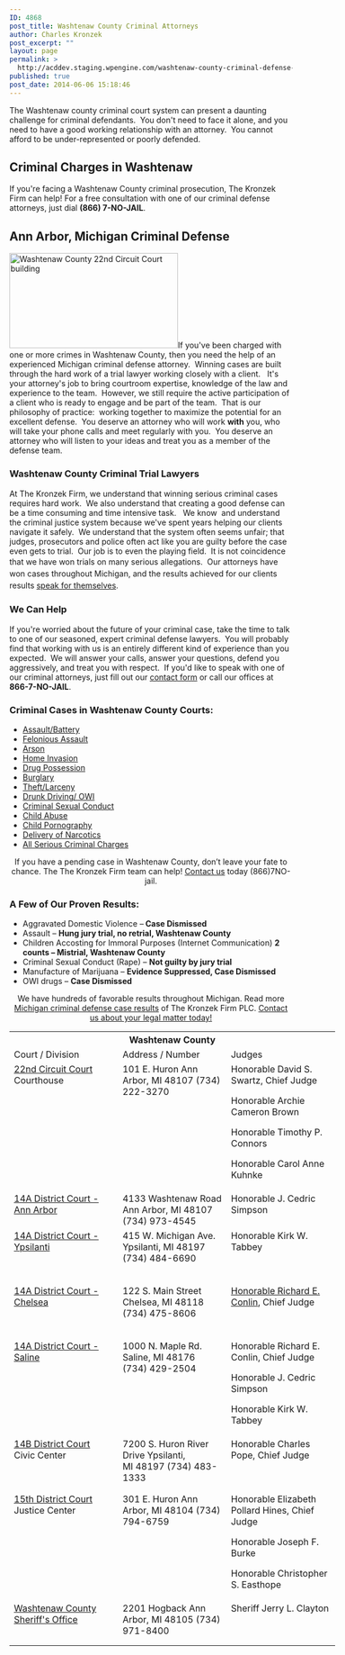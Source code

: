 ```yaml
---
ID: 4868
post_title: Washtenaw County Criminal Attorneys
author: Charles Kronzek
post_excerpt: ""
layout: page
permalink: >
  http://acddev.staging.wpengine.com/washtenaw-county-criminal-defense-attorneys.html
published: true
post_date: 2014-06-06 15:18:46
---
```

The Washtenaw county criminal court system can present a daunting challenge for criminal defendants.  You don't need to face it alone, and you need to have a good working relationship with an attorney.  You cannot afford to be under-represented or poorly defended.
<h2>Criminal Charges in Washtenaw</h2>
If you're facing a Washtenaw County criminal prosecution, The Kronzek Firm can help! For a free consultation with one of our criminal defense attorneys, just dial <strong>(866) 7-NO-JAIL</strong>.
<h2>Ann Arbor, Michigan Criminal Defense</h2>
<a href="http://acddev.staging.wpengine.com/wp-content/uploads/2014/06/20141219_105315.jpg"><img class=" size-medium wp-image-6308 alignleft" src="http://acddev.staging.wpengine.com/wp-content/uploads/2014/06/20141219_105315-300x169.jpg" alt="Washtenaw County 22nd Circuit Court building" width="300" height="169" /></a>If you've been charged with one or more crimes in Washtenaw County, then you need the help of an experienced Michigan criminal defense attorney.  Winning cases are built through the hard work of a trial lawyer working closely with a client.   It's your attorney's job to bring courtroom expertise, knowledge of the law and experience to the team.  However, we still require the active participation of a client who is ready to engage and be part of the team.  That is our philosophy of practice:  working together to maximize the potential for an excellent defense.  You deserve an attorney who will work <strong>with</strong> you, who will take your phone calls and meet regularly with you.  You deserve an attorney who will listen to your ideas and treat you as a member of the defense team.
<h3>Washtenaw County Criminal Trial Lawyers</h3>
At The Kronzek Firm, we understand that winning serious criminal cases requires hard work.  We also understand that creating a good defense can be a time consuming and time intensive task.   We know  and understand the criminal justice system because we've spent years helping our clients navigate it safely.  We understand that the system often seems unfair; that judges, prosecutors and police often act like you are guilty before the case even gets to trial.  Our job is to even the playing field.  It is not coincidence that we have won trials on many serious allegations.  <span style="line-height: 1.5;">Our attorneys have won cases throughout Michigan, and the results achieved for our clients results </span><a style="line-height: 1.5;" href="http://acddev.staging.wpengine.com/proven-results.html">speak for themselves</a><span style="line-height: 1.5;">.</span>
<h3>We Can Help</h3>
If you're worried about the future of your criminal case, take the time to talk to one of our seasoned, expert criminal defense lawyers.  You will probably find that working with us is an entirely different kind of experience than you expected.  We will answer your calls, answer your questions, defend you aggressively, and treat you with respect.  If you'd like to speak with one of our criminal attorneys, just fill out our <a href="http://acddev.staging.wpengine.com/contact-us.html">contact form</a> or call our offices at <strong>866-7-NO-JAIL</strong>.
<h3>Criminal Cases in Washtenaw County Courts:</h3>
<ul class="no-bullets">
	<li><a href="http://acddev.staging.wpengine.com/assault-charges.html">Assault/Battery</a></li>
	<li><a title="Michigan Felonious Assault Attorney" href="http://acddev.staging.wpengine.com/michigan-felonious-assault-attorneys-defense-lawyers">Felonious Assault</a></li>
	<li><a title="Michigan Arson Defense Attorney" href="http://acddev.staging.wpengine.com/michigan-arson-attorney">Arson</a></li>
	<li><a title="home invasion attorneys" href="http://acddev.staging.wpengine.com/michigan-home-invasion-attorneys-criminal-defense-lawyers.html">Home Invasion</a></li>
	<li><a href="http://acddev.staging.wpengine.com/drug-charges.html">Drug Possession</a></li>
	<li><a href="http://acddev.staging.wpengine.com/burglary-crimes.html">Burglary</a></li>
	<li><a href="http://acddev.staging.wpengine.com/theft-charges.html">Theft/Larceny</a></li>
	<li><a href="http://acddev.staging.wpengine.com/drunk-driving.html">Drunk Driving/ OWI</a></li>
	<li><a href="http://acddev.staging.wpengine.com/sex-crimes.html">Criminal Sexual Conduct</a></li>
	<li><a href="http://acddev.staging.wpengine.com/michigan-child-abuse-attorneys-abuse-neglect-defense-lawyers.html">Child Abuse</a></li>
	<li><a title="Michigan Child Pornography Defense Attorneys" href="http://www.sexcrimeattorneys.com/michigan/sex-crimes/child-pornography" target="_blank">Child Pornography</a></li>
	<li><a title="Michigan Drug Crime Overview" href="http://acddev.staging.wpengine.com/drug-charges.html" target="_blank">Delivery of Narcotics</a></li>
	<li><a href="http://acddev.staging.wpengine.com/">All Serious Criminal Charges</a></li>
</ul>
<p class="ctas" style="text-align: center;">If you have a pending case in Washtenaw County, don’t leave your fate to chance. The The Kronzek Firm team can help! <a href="http://acddev.staging.wpengine.com/contact-us.html">Contact us</a> today (866)7NO-jail.</p>

<h3>A Few of Our Proven Results:</h3>
<ul>
	<li>Aggravated Domestic Violence –<b> Case <b>Dismissed</b></b></li>
	<li>Assault – <b>Hung jury trial, no retrial, Washtenaw County</b></li>
	<li>Children Accosting for Immoral Purposes (Internet Communication) <b>2 counts – Mistrial, Washtenaw County</b></li>
	<li>Criminal Sexual Conduct (Rape) – <b>Not guilty by jury trial</b></li>
	<li>Manufacture of Marijuana – <b>Evidence Suppressed, Case Dismissed</b></li>
	<li>OWI drugs – <b>Case Dismissed</b></li>
</ul>
<p class="ctas" style="text-align: center;">We have hundreds of favorable results throughout Michigan. Read more <a href="http://acddev.staging.wpengine.com/proven-results.html">Michigan criminal defense case results</a> of The Kronzek Firm PLC.
<a href="http://acddev.staging.wpengine.com/contact-us.html">Contact us about your legal matter today!</a></p>
<p class="ctas" style="text-align: left;"></p>

<table class="districts" style="width: 580px !important;" cellspacing="0">
<tbody>
<tr>
<th colspan="3">Washtenaw County</th>
</tr>
<tr class="subjects">
<td width="225">Court / Division</td>
<td width="225">Address / Number</td>
<td width="225">Judges</td>
</tr>
<tr>
<td valign="top"><a href="http://www.washtenawtrialcourt.org/" target="_blank">22nd Circuit Court </a>Courthouse</td>
<td valign="top">101 E. Huron
Ann Arbor, MI 48107
(734) 222-3270</td>
<td valign="top">Honorable David S. Swartz, Chief Judge

Honorable Archie Cameron Brown

Honorable Timothy P. Connors

Honorable Carol Anne Kuhnke</td>
</tr>
<tr>
<td valign="top"><a href="http://14adistrictcourt.org/locations/14a-1/index_html" target="_blank">14A District Court - Ann Arbor</a></td>
<td valign="top">4133 Washtenaw Road
Ann Arbor, MI 48107
(734) 973-4545</td>
<td valign="top">Honorable J. Cedric Simpson</td>
</tr>
<tr>
<td valign="top"><a href="http://14adistrictcourt.org/locations/14a-2/index_html" target="_blank">14A District Court - Ypsilanti</a></td>
<td valign="top">415 W. Michigan Ave.
Ypsilanti, MI 48197
(734) 484-6690</td>
<td valign="top">Honorable Kirk W. Tabbey

&nbsp;</td>
</tr>
<tr>
<td valign="top"><a href="http://14adistrictcourt.org/locations/14a-3/index_html" target="_blank">14A District Court - Chelsea</a></td>
<td valign="top">122 S. Main Street
Chelsea, MI 48118
(734) 475-8606</td>
<td valign="top"><a href="http://14adistrictcourt.org/judges/conlin/index_html" target="_blank">Honorable Richard E. Conlin</a>, Chief Judge

&nbsp;</td>
</tr>
<tr>
<td valign="top"><a href="http://14adistrictcourt.org/locations/14a-6/index_html" target="_blank">14A District Court - Saline</a></td>
<td valign="top">1000 N. Maple Rd.
Saline, MI 48176
(734) 429-2504</td>
<td valign="top">Honorable Richard E. Conlin, Chief Judge

Honorable J. Cedric Simpson

Honorable Kirk W. Tabbey</td>
</tr>
<tr>
<td valign="top"><a href="http://ytown.org/index.php/14b-district-court" target="_blank">14B District Court
</a>Civic Center</td>
<td valign="top">7200 S. Huron River Drive
Ypsilanti, MI 48197
(734) 483-1333</td>
<td valign="top">Honorable Charles Pope, Chief Judge

&nbsp;</td>
</tr>
<tr>
<td valign="top"><a href="http://www.a2gov.org/departments/15D/Pages/default.aspx" target="_blank">15th District Court
</a>Justice Center</td>
<td valign="top">301 E. Huron
Ann Arbor, MI 48104
(734) 794-6759</td>
<td valign="top">Honorable Elizabeth Pollard Hines, Chief Judge

Honorable Joseph F. Burke

Honorable Christopher S. Easthope</td>
</tr>
<tr>
<td valign="top"><a href="http://www.ewashtenaw.org/government/sheriff" target="_blank">Washtenaw County Sheriff's Office</a></td>
<td valign="top">2201 Hogback
Ann Arbor, MI 48105
(734) 971-8400</td>
<td valign="top">Sheriff Jerry L. Clayton

&nbsp;</td>
</tr>
</tbody>
</table>